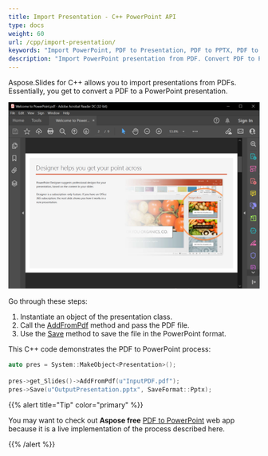 ```yaml
---
title: Import Presentation - C++ PowerPoint API
type: docs
weight: 60
url: /cpp/import-presentation/
keywords: "Import PowerPoint, PDF to Presentation, PDF to PPTX, PDF to PPT, C++, Aspose.Slides for C++"
description: "Import PowerPoint presentation from PDF. Convert PDF to PowerPoint"
---
```


Aspose.Slides for C++ allows you to import presentations from PDFs. Essentially, you get to convert a PDF to a PowerPoint presentation.

![pdf-to-powerpoint](pdf-to-powerpoint.png)

Go through these steps:

1. Instantiate an object of the presentation class. 
2. Call the [AddFromPdf](https://apireference.aspose.com/slides/cpp/class/aspose.slides.slide_collection#a966c00d26b741a6c56e424d2f0d689a5) method and pass the PDF file. 
3. Use the [Save](https://apireference.aspose.com/slides/cpp/class/aspose.slides.presentation#afcd59ec697bf05c10f78c3869de2ec9e) method to save the file in the PowerPoint format.

This C++ code demonstrates the PDF to PowerPoint process:

```cpp
auto pres = System::MakeObject<Presentation>();
    
pres->get_Slides()->AddFromPdf(u"InputPDF.pdf");
pres->Save(u"OutputPresentation.pptx", SaveFormat::Pptx);
```

{{% alert  title="Tip" color="primary" %}} 

You may want to check out **Aspose free** [PDF to PowerPoint](https://products.aspose.app/slides/import/pdf-to-powerpoint) web app because it is a live implementation of the process described here. 

{{% /alert %}} 

